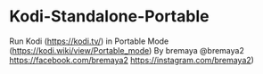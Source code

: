 # Kodi-Standalone-Portable
Run Kodi (https://kodi.tv/) in Portable Mode (https://kodi.wiki/view/Portable_mode)
By bremaya
@bremaya2
https://facebook.com/bremaya2
https://instagram.com/bremaya2)
